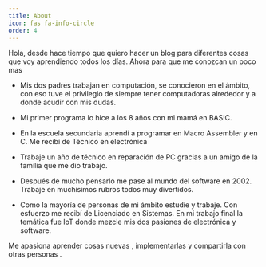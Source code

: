 ```yaml
---
title: About
icon: fas fa-info-circle
order: 4
---
```


Hola, desde hace tiempo que quiero hacer un blog para diferentes cosas que voy aprendiendo todos los días. Ahora para que me conozcan un poco mas

- Mis dos padres trabajan en computación, se conocieron en el ámbito, con eso tuve el privilegio de siempre tener computadoras alrededor y a donde acudir con mis dudas.

- Mi primer programa lo hice a los 8 años con mi mamá en BASIC.

- En la escuela secundaria aprendí a programar en Macro Assembler y en C. Me recibí de Técnico en electrónica

- Trabaje un año de técnico en reparación de PC gracias a un amigo de la familia que me dio trabajo.

- Después de mucho pensarlo me pase al mundo del software en 2002. Trabaje en muchísimos rubros todos muy divertidos.

- Como la mayoría de personas de mi ámbito estudie y trabaje. Con esfuerzo me recibí de Licenciado en Sistemas. En mi trabajo final la temática fue IoT donde mezcle mis dos pasiones de electrónica y software.

Me apasiona aprender cosas nuevas , implementarlas y compartirla con otras personas .
